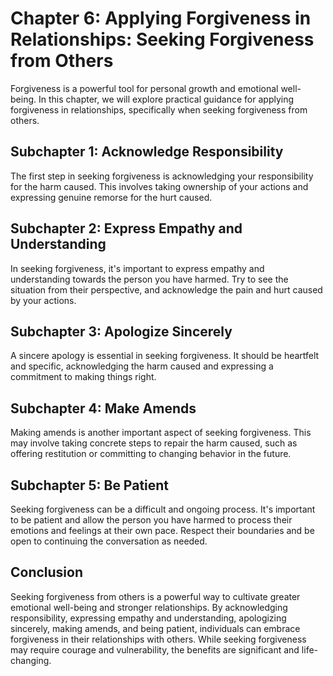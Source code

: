 Chapter 6: Applying Forgiveness in Relationships: Seeking Forgiveness from Others
=================================================================================

Forgiveness is a powerful tool for personal growth and emotional well-being. In this chapter, we will explore practical guidance for applying forgiveness in relationships, specifically when seeking forgiveness from others.

Subchapter 1: Acknowledge Responsibility
----------------------------------------

The first step in seeking forgiveness is acknowledging your responsibility for the harm caused. This involves taking ownership of your actions and expressing genuine remorse for the hurt caused.

Subchapter 2: Express Empathy and Understanding
-----------------------------------------------

In seeking forgiveness, it's important to express empathy and understanding towards the person you have harmed. Try to see the situation from their perspective, and acknowledge the pain and hurt caused by your actions.

Subchapter 3: Apologize Sincerely
---------------------------------

A sincere apology is essential in seeking forgiveness. It should be heartfelt and specific, acknowledging the harm caused and expressing a commitment to making things right.

Subchapter 4: Make Amends
-------------------------

Making amends is another important aspect of seeking forgiveness. This may involve taking concrete steps to repair the harm caused, such as offering restitution or committing to changing behavior in the future.

Subchapter 5: Be Patient
------------------------

Seeking forgiveness can be a difficult and ongoing process. It's important to be patient and allow the person you have harmed to process their emotions and feelings at their own pace. Respect their boundaries and be open to continuing the conversation as needed.

Conclusion
----------

Seeking forgiveness from others is a powerful way to cultivate greater emotional well-being and stronger relationships. By acknowledging responsibility, expressing empathy and understanding, apologizing sincerely, making amends, and being patient, individuals can embrace forgiveness in their relationships with others. While seeking forgiveness may require courage and vulnerability, the benefits are significant and life-changing.
